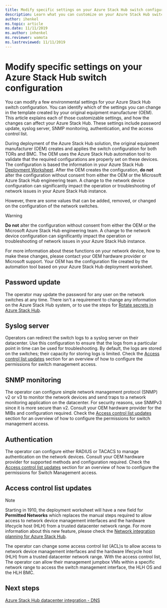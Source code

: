 ```yaml
---
title: Modify specific settings on your Azure Stack Hub switch configuration 
description: Learn what you can customize on your Azure Stack Hub switch configuration. After the original equipment manufacturer (OEM) creates the configuration, do not alter it without consent from either the OEM or the Microsoft Azure Stack Hub engineering team.
author: ihenkel
ms.topic: article
ms.date: 11/11/2019
ms.author: inhenkel
ms.reviewer: wamota
ms.lastreviewed: 11/11/2019
---
```


#  Modify specific settings on your Azure Stack Hub switch configuration

You can modify a few environmental settings for your Azure Stack Hub switch configuration. You can identify which of the settings you can change in the template created by your original equipment manufacturer (OEM). This article explains each of those customizable settings, and how the changes can affect your Azure Stack Hub. These settings include password update, syslog server, SNMP monitoring, authentication, and the access control list. 

During deployment of the Azure Stack Hub solution, the original equipment manufacturer (OEM) creates and applies the switch configuration for both TORs and BMC. The OEM uses the Azure Stack Hub automation tool to validate that the required configurations are properly set on these devices. The configuration is based the information in your Azure Stack Hub [Deployment Worksheet](azure-stack-deployment-worksheet.md). After the OEM creates the configuration, **do not** alter the configuration without consent from either the OEM or the Microsoft Azure Stack Hub engineering team. A change to the network device configuration can significantly impact the operation or troubleshooting of network issues in your Azure Stack Hub instance.

However, there are some values that can be added, removed, or changed on the configuration of the network switches.

>[!Warning]  
> **Do not** alter the configuration without consent from either the OEM or the Microsoft Azure Stack Hub engineering team. A change to the network device configuration can significantly impact the operation or troubleshooting of network issues in your Azure Stack Hub instance.
>
> For more information about these functions on your network device, how to make these changes, please contact your OEM hardware provider or Microsoft support. Your OEM has the configuration file created by the automation tool based on your Azure Stack Hub deployment worksheet. 

## Password update

The operator may update the password for any user on the network switches at any time. There isn't a requirement to change any information on the Azure Stack Hub system, or to use the steps for [Rotate secrets in Azure Stack Hub](azure-stack-rotate-secrets.md).

## Syslog server

Operators can redirect the switch logs to a syslog server on their datacenter. Use this configuration to ensure that the logs from a particular point in time can be used for troubleshooting. By default, the logs are stored on the switches; their capacity for storing logs is limited. Check the [Access control list updates](#access-control-list-updates) section for an overview of how to configure the permissions for switch management access.

## SNMP monitoring

The operator can configure simple network management protocol (SNMP) v2 or v3 to monitor the network devices and send traps to a network monitoring application on the datacenter. For security reasons, use SNMPv3 since it is more secure than v2. Consult your OEM hardware provider for the MIBs and configuration required. Check the [Access control list updates](#access-control-list-updates) section for an overview of how to configure the permissions for switch management access.

## Authentication

The operator can configure either RADIUS or TACACS to manage authentication on the network devices. Consult your OEM hardware provider for supported methods and configuration required.  Check the [Access control list updates](#access-control-list-updates) section for an overview of how to configure the permissions for Switch Management access.

## Access control list updates

> [!NOTE]
> Starting in 1910, the deployment worksheet will have a new field for **Permitted Networks** which replaces the manual steps required to allow access to network device management interfaces and the hardware lifecycle host (HLH) from a trusted datacenter network range. For more information about this new feature, please check the [Network integration planning for Azure Stack Hub](azure-stack-network.md#permitted-networks).

The operator can change some access control list (ACL)s to allow access to network device management interfaces and the hardware lifecycle host (HLH) from a trusted datacenter network range. With the access control list, The operator can allow their management jumpbox VMs within a specific network range to access the switch management interface, the HLH OS and the HLH BMC.

## Next steps

[Azure Stack Hub datacenter integration - DNS](azure-stack-integrate-dns.md)
